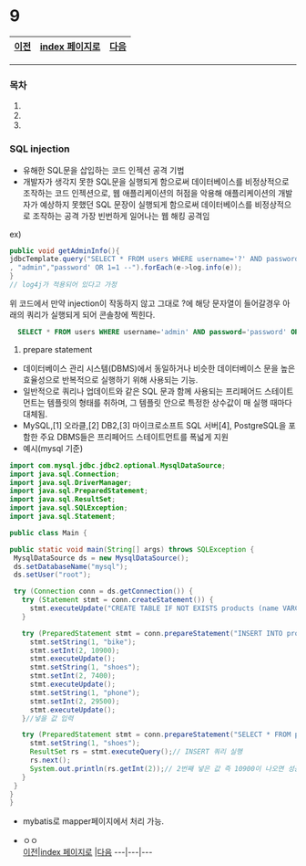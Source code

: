 # 9

[이전](./08.md)|[index 페이지로](./00index.md) |[다음](./10.md)
---|---|---
<hr>

### 목차
1. 
1.
1.

### SQL injection
  
  - 유해한 SQL문을 삽입하는 코드 인젝션 공격 기법
  - 개발자가 생각지 못한 SQL문을 실행되게 함으로써 데이터베이스를 비정상적으로 조작하는 코드 인젝션으로,
웹 애플리케이션의 허점을 악용해 애플리케이션의 개발자가 예상하지 못했던 SQL 문장이 실행되게 함으로써 데이터베이스를 비정상적으로 조작하는 공격
가장 빈번하게 일어나는 웹 해킹 공격임
  
  ex) <br>
  
  ```java
  public void getAdminInfo(){
  jdbcTemplate.query("SELECT * FROM users WHERE username='?' AND password='?'"
  , "admin","password' OR 1=1 --").forEach(e->log.info(e));
  }
  // log4j가 적용되어 있다고 가정
  ```
  위 코드에서 만약 injection이 작동하지 않고 그대로 ?에 해당 문자열이 들어갈경우 아래의 쿼리가 실행되게 되어 콘솔창에 찍힌다.
  ```sql
    SELECT * FROM users WHERE username='admin' AND password='password' OR 1=1 --'
  ```
  
  1. prepare statement
  
   + 데이터베이스 관리 시스템(DBMS)에서 동일하거나 비슷한 데이터베이스 문을 높은 효율성으로 반복적으로 실행하기 위해 사용되는 기능. 
   + 일반적으로 쿼리나 업데이트와 같은 SQL 문과 함께 사용되는 프리페어드 스테이트먼트는 템플릿의 형태를 취하며, 그 템플릿 안으로 특정한 상수값이 매 실행 때마다 대체됨.
   + MySQL,[1] 오라클,[2] DB2,[3] 마이크로소프트 SQL 서버[4], PostgreSQL을 포함한 주요 DBMS들은 프리페어드 스테이트먼트를 폭넓게 지원
   + 예시(mysql 기준)
   ```java
import com.mysql.jdbc.jdbc2.optional.MysqlDataSource;
import java.sql.Connection;
import java.sql.DriverManager;
import java.sql.PreparedStatement;
import java.sql.ResultSet;
import java.sql.SQLException;
import java.sql.Statement;

public class Main {

  public static void main(String[] args) throws SQLException {
    MysqlDataSource ds = new MysqlDataSource();
    ds.setDatabaseName("mysql");
    ds.setUser("root");

    try (Connection conn = ds.getConnection()) {
      try (Statement stmt = conn.createStatement()) {
        stmt.executeUpdate("CREATE TABLE IF NOT EXISTS products (name VARCHAR(40), price INT)");// 테이블 생성
      }

      try (PreparedStatement stmt = conn.prepareStatement("INSERT INTO products VALUES (?, ?)")) {
        stmt.setString(1, "bike");
        stmt.setInt(2, 10900);
        stmt.executeUpdate();
        stmt.setString(1, "shoes");
        stmt.setInt(2, 7400);
        stmt.executeUpdate();
        stmt.setString(1, "phone");
        stmt.setInt(2, 29500);
        stmt.executeUpdate();
      }//넣을 값 입력

      try (PreparedStatement stmt = conn.prepareStatement("SELECT * FROM products WHERE name = ?")) {
        stmt.setString(1, "shoes");
        ResultSet rs = stmt.executeQuery();// INSERT 쿼리 실행
        rs.next();
        System.out.println(rs.getInt(2));// 2번째 넣은 값 즉 10900이 나오면 성공
      }
    }
  }
}
   ```
  + mybatis로 mapper페이지에서 처리 가능.
   * ㅇㅇ  
[이전](./08.md)|[index 페이지로](./00index.md) |[다음](./10.md)
---|---|---
